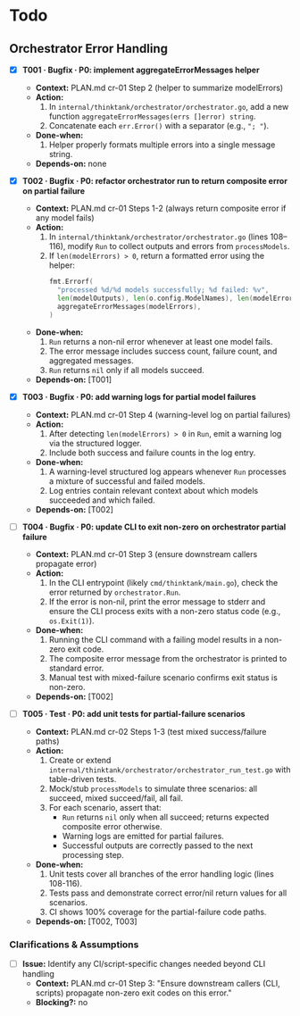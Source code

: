 # Todo

## Orchestrator Error Handling

- [x] **T001 · Bugfix · P0: implement aggregateErrorMessages helper**
    - **Context:** PLAN.md cr-01 Step 2 (helper to summarize modelErrors)
    - **Action:**
        1. In `internal/thinktank/orchestrator/orchestrator.go`, add a new function `aggregateErrorMessages(errs []error) string`.
        2. Concatenate each `err.Error()` with a separator (e.g., `"; "`).
    - **Done-when:**
        1. Helper properly formats multiple errors into a single message string.
    - **Depends-on:** none

- [x] **T002 · Bugfix · P0: refactor orchestrator run to return composite error on partial failure**
    - **Context:** PLAN.md cr-01 Steps 1-2 (always return composite error if any model fails)
    - **Action:**
        1. In `internal/thinktank/orchestrator/orchestrator.go` (lines 108–116), modify `Run` to collect outputs and errors from `processModels`.
        2. If `len(modelErrors) > 0`, return a formatted error using the helper:
           ```go
           fmt.Errorf(
             "processed %d/%d models successfully; %d failed: %v",
             len(modelOutputs), len(o.config.ModelNames), len(modelErrors),
             aggregateErrorMessages(modelErrors),
           )
           ```
    - **Done-when:**
        1. `Run` returns a non-nil error whenever at least one model fails.
        2. The error message includes success count, failure count, and aggregated messages.
        3. `Run` returns `nil` only if all models succeed.
    - **Depends-on:** [T001]

- [x] **T003 · Bugfix · P0: add warning logs for partial model failures**
    - **Context:** PLAN.md cr-01 Step 4 (warning-level log on partial failures)
    - **Action:**
        1. After detecting `len(modelErrors) > 0` in `Run`, emit a warning log via the structured logger.
        2. Include both success and failure counts in the log entry.
    - **Done-when:**
        1. A warning-level structured log appears whenever `Run` processes a mixture of successful and failed models.
        2. Log entries contain relevant context about which models succeeded and which failed.
    - **Depends-on:** [T002]

- [ ] **T004 · Bugfix · P0: update CLI to exit non-zero on orchestrator partial failure**
    - **Context:** PLAN.md cr-01 Step 3 (ensure downstream callers propagate error)
    - **Action:**
        1. In the CLI entrypoint (likely `cmd/thinktank/main.go`), check the error returned by `orchestrator.Run`.
        2. If the error is non-nil, print the error message to stderr and ensure the CLI process exits with a non-zero status code (e.g., `os.Exit(1)`).
    - **Done-when:**
        1. Running the CLI command with a failing model results in a non-zero exit code.
        2. The composite error message from the orchestrator is printed to standard error.
        3. Manual test with mixed-failure scenario confirms exit status is non-zero.
    - **Depends-on:** [T002]

- [ ] **T005 · Test · P0: add unit tests for partial-failure scenarios**
    - **Context:** PLAN.md cr-02 Steps 1-3 (test mixed success/failure paths)
    - **Action:**
        1. Create or extend `internal/thinktank/orchestrator/orchestrator_run_test.go` with table-driven tests.
        2. Mock/stub `processModels` to simulate three scenarios: all succeed, mixed succeed/fail, all fail.
        3. For each scenario, assert that:
           - `Run` returns `nil` only when all succeed; returns expected composite error otherwise.
           - Warning logs are emitted for partial failures.
           - Successful outputs are correctly passed to the next processing step.
    - **Done-when:**
        1. Unit tests cover all branches of the error handling logic (lines 108-116).
        2. Tests pass and demonstrate correct error/nil return values for all scenarios.
        3. CI shows 100% coverage for the partial-failure code paths.
    - **Depends-on:** [T002, T003]

### Clarifications & Assumptions
- [ ] **Issue:** Identify any CI/script-specific changes needed beyond CLI handling
    - **Context:** PLAN.md cr-01 Step 3: "Ensure downstream callers (CLI, scripts) propagate non-zero exit codes on this error."
    - **Blocking?:** no
